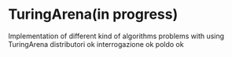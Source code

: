 # TuringArena(in progress)
Implementation of different kind of algorithms problems with using TuringArena
distributori ok
interrogazione ok
poldo ok

